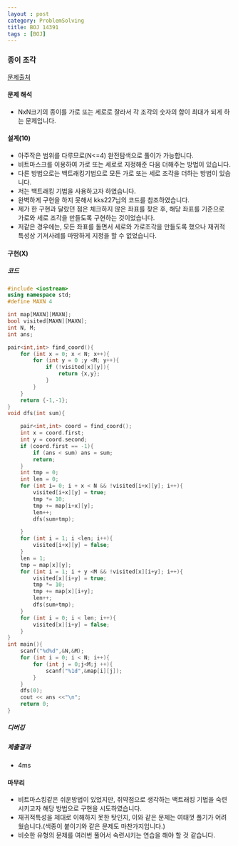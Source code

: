 ```yaml
---
layout : post
category: ProblemSolving
title: BOJ 14391
tags : [BOJ]
---
```

### 종이 조각

[문제출처](https://www.acmicpc.net/problem/14391)

#### 문제 해석
  
- NxN크기의 종이를 가로 또는 세로로 잘라서 각 조각의 숫자의 합이 최대가 되게 하는 문제입니다.

#### 설계(10)

- 아주작은 범위를 다루므로(N<=4) 완전탐색으로 풀이가 가능합니다.
- 비트마스크를 이용하여 가로 또는 세로로 지정해준 다음 더해주는 방법이 있습니다.
- 다른 방법으로는 백트래킹기법으로 모든 가로 또는 세로 조각을 더하는 방법이 있습니다.
- 저는 백트래킹 기법을 사용하고자 하였습니다.
- 완벽하게 구현을 하지 못해서 kks227님의 코드를 참조하였습니다.
- 제가 한 구현과 달랐던 점은 체크하지 않은 좌표를 찾은 후, 해당 좌표를 기준으로 가로와 세로 조각을 만들도록 구현하는 것이었습니다.
- 저같은 경우에는, 모든 좌표를 돌면서 세로와 가로조각을 만들도록 했으나 재귀적 특성상 기저사례를 마땅하게 지정을 할 수 없었습니다.

#### 구현(X)

##### 코드

```cpp
#include <iostream>
using namespace std;
#define MAXN 4

int map[MAXN][MAXN];
bool visited[MAXN][MAXN];
int N, M;
int ans;

pair<int,int> find_coord(){
    for (int x = 0; x < N; x++){
        for (int y = 0 ;y <M; y++){
            if (!visited[x][y]){
                return {x,y};
            }
        }
    }
    return {-1,-1};
}
void dfs(int sum){

    pair<int,int> coord = find_coord();
    int x = coord.first;
    int y = coord.second;
    if (coord.first == -1){
        if (ans < sum) ans = sum;
        return;
    }
    int tmp = 0;
    int len = 0;
    for (int i= 0; i + x < N && !visited[i+x][y]; i++){
        visited[i+x][y] = true;
        tmp *= 10;
        tmp += map[i+x][y];
        len++;
        dfs(sum+tmp);

    }
    for (int i = 1; i <len; i++){
        visited[i+x][y] = false;
    }
    len = 1;
    tmp = map[x][y];
    for (int i = 1; i + y <M && !visited[x][i+y]; i++){
        visited[x][i+y] = true;
        tmp *= 10;
        tmp += map[x][i+y];
        len++;
        dfs(sum+tmp);
    }
    for (int i = 0; i < len; i++){
        visited[x][i+y] = false;
    }
}
int main(){
    scanf("%d%d",&N,&M);
    for (int i = 0; i < N; i++){
        for (int j = 0;j<M;j ++){
            scanf("%1d",&map[i][j]);
        }
    }
    dfs(0);
    cout << ans <<"\n";
    return 0;
}
```

##### 디버깅

##### 제출결과

- 4ms

#### 마무리

- 비트마스킹같은 쉬운방법이 있었지만, 취약점으로 생각하는 백트래킹 기법을 숙련시키고자 해당 방법으로 구현을 시도하였습니다.
- 재귀적특성을 제대로 이해하지 못한 탓인지, 이와 같은 문제는 여태껏 풀기가 어려웠습니다.(색종이 붙이기와 같은 문제도 마찬가지입니다.)
- 비슷한 유형의 문제를 여러번 풀어서 숙련시키는 연습을 해야 할 것 같습니다.
